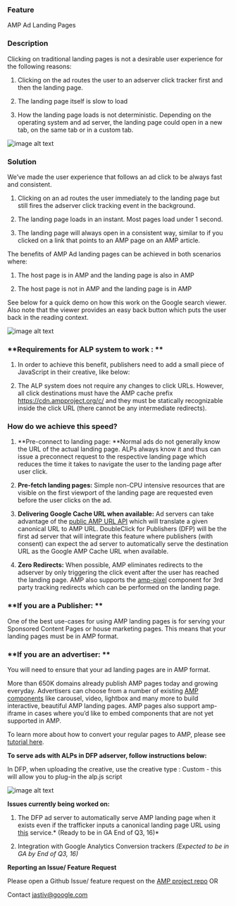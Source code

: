 ### **Feature**

AMP Ad Landing Pages

### **Description**

Clicking on traditional landing pages is not a desirable user experience for the following reasons:

1. Clicking on the ad routes the user to an adserver click tracker first and then the landing page. 

2. The landing page itself is slow to load

3. How the landing page loads is not deterministic. Depending on the operating system and ad server, the landing page could open in a new tab, on the same tab or in a custom tab.

![image alt text](image_0.gif)

### **Solution**

We’ve made the user experience that follows an ad click to be always fast and consistent. 

1. Clicking on an ad routes the user immediately to the landing page but still fires the adserver click tracking event in the background.

2. The landing page loads in an instant. Most pages load under 1 second.

3. The landing page will always open in a consistent way, similar to if you clicked on a link that points to an AMP page on an AMP article.

The benefits of AMP Ad landing pages can be achieved in both scenarios where:

1. The host page is in AMP and the landing page is also in AMP

2. The host page is not in AMP and the landing page is in AMP

See below for a quick demo on how this work on the Google search viewer. Also note that the viewer provides an easy back button which puts the user back in the reading context.

![image alt text](image_1.gif)

### **Requirements for ALP system to work : **

1. In order to achieve this benefit, publishers need to add a small piece of JavaScript in their creative, like below: 

	**_<script async src="_****_[https://cdn.ampproject.org/alp.j_**s](https://cdn.ampproject.org/alp.js)**_"></script>_**

2. The ALP system does not require any changes to click URLs. However, all click destinations must have the AMP cache prefix https://cdn.ampproject.org/c/ and they must be statically recognizable inside the click URL (there cannot be any intermediate redirects).

### **How do we achieve this speed?**

1. **Pre-connect to landing page: **Normal ads do not generally know the URL of the actual landing page. ALPs always know it and thus can issue a preconnect request to the respective landing page which reduces the time it takes to navigate the user to the landing page after user click.

2. **Pre-fetch landing pages:** Simple non-CPU intensive resources that are visible on the first viewport of the landing page are requested even before the user clicks on the ad.

3. **Delivering Google Cache URL when available:** Ad servers can take advantage of the [public AMP URL API](https://developers.google.com/amp/cache/reference/acceleratedmobilepageurl/rest/) which will translate a given canonical URL to AMP URL. DoubleClick for Publishers (DFP) will be the first ad server that will integrate this feature where publishers (with consent) can expect the ad server to automatically serve the destination URL as the Google AMP Cache URL when available. 

4. **Zero Redirects:** When possible, AMP eliminates redirects to the adserver by only triggering the click event after the user has reached the landing page. AMP also supports the [amp-pixel](https://github.com/ampproject/amphtml/blob/master/builtins/amp-pixel.md) component for 3rd party tracking redirects which can be performed on the landing page. 

### **If you are a Publisher: **

One of the best use-cases for using AMP landing pages is for serving your Sponsored Content Pages or house marketing pages. This means that your landing pages must be in AMP format. 

### **If you are an advertiser: **

You will need to ensure that your ad landing pages are in AMP format. 

More than 650K domains already publish AMP pages today and growing everyday. Advertisers can choose from a number of existing [AMP components](https://github.com/ampproject/amphtml/tree/master/extensions) like carousel, video, lightbox and many more to build interactive, beautiful AMP landing pages. AMP pages also support amp-iframe in cases where you’d like to embed components that are not yet supported in AMP. 

To learn more about how to convert your regular pages to AMP, please see [tutorial here](https://www.ampproject.org/docs/get_started/create.html). 

**To serve ads with ALPs in DFP adserver, follow instructions below:**

In DFP, when uploading the creative, use the creative type : Custom - this will allow you to plug-in the alp.js script

![image alt text](image_2.png)

**Issues currently being worked on:**

1. The DFP ad server to automatically serve AMP landing page when it exists even if the trafficker inputs a canonical landing page URL using [this](https://developers.google.com/amp/cache/reference/acceleratedmobilepageurl/rest/) service.* (Ready to be in GA End of Q3, 16)*

2. Integration with Google Analytics Conversion trackers *(Expected  to be in GA by End of Q3, 16)*

 **Reporting an Issue/ Feature Request**

  Please open a Github Issue/ feature request on the [AMP project repo](https://github.com/ampproject/amphtml/issues) OR 

  Contact jastiv@google.com

